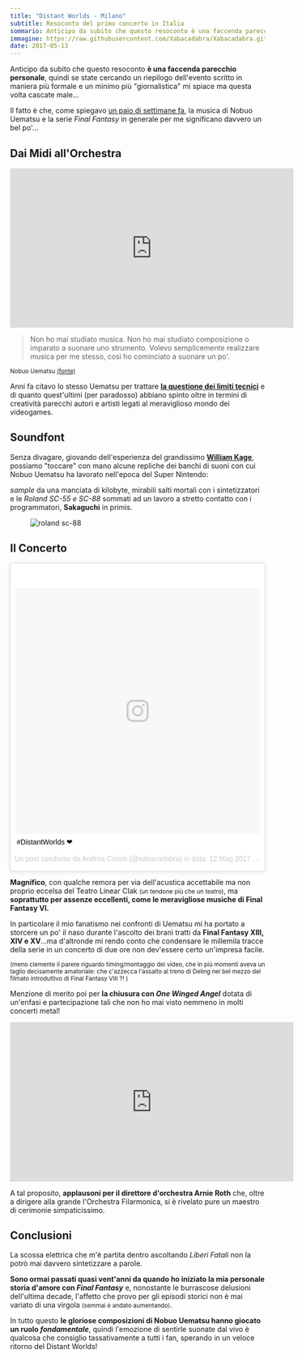 ```yaml
---
title: "Distant Worlds - Milano"
subtitle: Resoconto del primo concerto in Italia
sommario: Anticipo da subito che questo resoconto è una faccenda parecchio personale...
immagine: https://raw.githubusercontent.com/Xabacadabra/Xabacadabra.github.io/master/images/distant-worlds.jpg
date: 2017-05-13
---
```


Anticipo da subito che questo resoconto **è una faccenda parecchio personale**, quindi se state cercando un riepilogo dell'evento scritto in maniera più formale e un minimo più "giornalistica" mi spiace ma questa volta cascate male...

Il fatto è che, come spiegavo [un paio di settimane fa](/2017/pausetta/), la musica di Nobuo Uematsu e la serie _Final Fantasy_ in generale per me significano davvero un bel po'...

## Dai Midi all'Orchestra

<iframe width="560" height="315" src="https://www.youtube.com/embed/eRkHEFisMDo" frameborder="0" allowfullscreen></iframe>

> Non ho mai studiato musica. Non ho mai studiato composizione o imparato a suonare uno strumento. Volevo semplicemente realizzare musica per me stesso, così ho cominciato a suonare un po'.

<small>Nobuo Uematsu [(fonte)](https://daily.redbullmusicacademy.com/2014/10/nobuo-uematsu-interview) </small>

Anni fa citavo lo stesso Uematsu per trattare [**la questione dei limiti tecnici**](/2015/nobuo-uematsu-e-la-bellezza-dei-limiti/) e di quanto quest'ultimi (per paradosso) abbiano spinto oltre in termini di creatività parecchi autori e artisti legati al meraviglioso mondo dei videogames.

## Soundfont

Senza divagare, giovando dell'esperienza del grandissimo [**William Kage**](https://www.williamkage.com/snes_soundfonts/), possiamo "toccare" con mano alcune repliche dei banchi di suoni con cui Nobuo Uematsu ha lavorato nell'epoca del Super Nintendo:

_sample_ da una manciata di kilobyte, mirabili salti mortali con i sintetizzatori e le _Roland SC-55 e SC-88_  sommati ad un lavoro a stretto contatto con i programmatori, **Sakaguchi** in primis.

<figure>
<img src='https://upload.wikimedia.org/wikipedia/commons/thumb/d/dd/Roland_SC-88Pro.jpg/1024px-Roland_SC-88Pro.jpg' alt='roland sc-88'>
</figure>

## Il Concerto

<blockquote class="instagram-media" data-instgrm-captioned data-instgrm-version="7" style=" background:#FFF; border:0; border-radius:3px; box-shadow:0 0 1px 0 rgba(0,0,0,0.5),0 1px 10px 0 rgba(0,0,0,0.15); margin: 1px; max-width:658px; padding:0; width:99.375%; width:-webkit-calc(100% - 2px); width:calc(100% - 2px);"><div style="padding:8px;"> <div style=" background:#F8F8F8; line-height:0; margin-top:40px; padding:50.0% 0; text-align:center; width:100%;"> <div style=" background:url(data:image/png;base64,iVBORw0KGgoAAAANSUhEUgAAACwAAAAsCAMAAAApWqozAAAABGdBTUEAALGPC/xhBQAAAAFzUkdCAK7OHOkAAAAMUExURczMzPf399fX1+bm5mzY9AMAAADiSURBVDjLvZXbEsMgCES5/P8/t9FuRVCRmU73JWlzosgSIIZURCjo/ad+EQJJB4Hv8BFt+IDpQoCx1wjOSBFhh2XssxEIYn3ulI/6MNReE07UIWJEv8UEOWDS88LY97kqyTliJKKtuYBbruAyVh5wOHiXmpi5we58Ek028czwyuQdLKPG1Bkb4NnM+VeAnfHqn1k4+GPT6uGQcvu2h2OVuIf/gWUFyy8OWEpdyZSa3aVCqpVoVvzZZ2VTnn2wU8qzVjDDetO90GSy9mVLqtgYSy231MxrY6I2gGqjrTY0L8fxCxfCBbhWrsYYAAAAAElFTkSuQmCC); display:block; height:44px; margin:0 auto -44px; position:relative; top:-22px; width:44px;"></div></div> <p style=" margin:8px 0 0 0; padding:0 4px;"> <a href="https://www.instagram.com/p/BUAOOH1DdmO/" style=" color:#000; font-family:Arial,sans-serif; font-size:14px; font-style:normal; font-weight:normal; line-height:17px; text-decoration:none; word-wrap:break-word;" target="_blank">#DistantWorlds ❤</a></p> <p style=" color:#c9c8cd; font-family:Arial,sans-serif; font-size:14px; line-height:17px; margin-bottom:0; margin-top:8px; overflow:hidden; padding:8px 0 7px; text-align:center; text-overflow:ellipsis; white-space:nowrap;">Un post condiviso da Andrea Corinti (@xabacadabra) in data: <time style=" font-family:Arial,sans-serif; font-size:14px; line-height:17px;" datetime="2017-05-12T19:08:23+00:00">12 Mag 2017 alle ore 12:08 PDT</time></p></div></blockquote>
<script async defer src="//platform.instagram.com/en_US/embeds.js"></script>

**Magnifico**, con qualche remora per via dell'acustica accettabile ma non proprio eccelsa del Teatro Linear CIak <small>(un tendone più che un teatro)</small>, ma **soprattutto per assenze eccellenti, come le meravigliose musiche di Final Fantasy VI.**

In particolare il mio fanatismo nei confronti di Uematsu mi ha portato a storcere un po' il naso durante l'ascolto dei brani tratti da **Final Fantasy XIII, XIV e XV**...ma d'altronde mi rendo conto che condensare le millemila tracce della serie in un concerto di due ore non dev'essere certo un'impresa facile.

<small>(meno clemente il parere riguardo timing/montaggio dei video, che in più momenti aveva un taglio decisamente amatoriale: che c'azzecca l'assalto al treno di Deling nel bel mezzo del filmato introduttivo di Final Fantasy VIII ?! )</small>

Menzione di merito poi per **la chiusura con _One Winged Angel_** dotata di un'enfasi e partecipazione tali che non ho mai visto nemmeno in molti concerti metal!

<iframe width="560" height="315" src="https://www.youtube.com/embed/tHG2Iv6pq7I" frameborder="0" allowfullscreen></iframe>

A tal proposito, **applausoni per il direttore d'orchestra Arnie Roth** che, oltre a dirigere alla grande l'Orchestra Filarmonica, si è rivelato pure un maestro di cerimonie simpaticissimo.

## Conclusioni

La scossa elettrica che m'è partita dentro ascoltando _Liberi Fatali_ non la potrò mai davvero sintetizzare a parole.

**Sono ormai passati quasi vent'anni da quando ho iniziato la mia personale storia d'amore con _Final Fantasy_** e, nonostante le burrascose delusioni dell'ultima decade, l'affetto che provo per gli episodi storici non è mai variato di una virgola <small> (semmai è andato aumentando)</small>.

In tutto questo **le gloriose composizioni di Nobuo Uematsu hanno giocato un ruolo _fondamentale_**, quindi l'emozione di sentirle suonate dal vivo è qualcosa che consiglio tassativamente a tutti i fan, sperando in un veloce ritorno del Distant Worlds!
